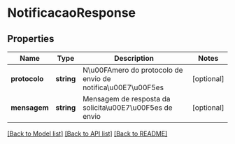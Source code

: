 # NotificacaoResponse

## Properties
Name | Type | Description | Notes
------------ | ------------- | ------------- | -------------
**protocolo** | **string** | N\u00FAmero do protocolo de envio de notifica\u00E7\u00F5es | [optional] 
**mensagem** | **string** | Mensagem de resposta da solicita\u00E7\u00F5es de envio | [optional] 

[[Back to Model list]](../README.md#documentation-for-models) [[Back to API list]](../README.md#documentation-for-api-endpoints) [[Back to README]](../README.md)


